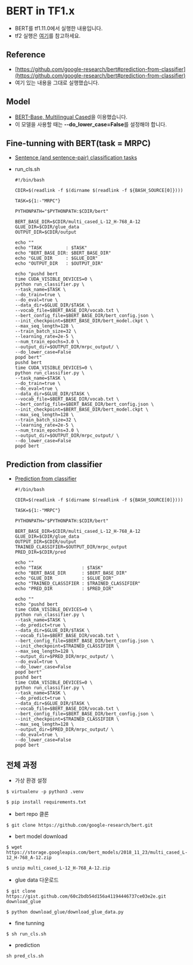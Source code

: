 # BERT in TF1.x

- BERT를 tf1.11.0에서 실행한 내용입니다.
- tf2 실행은 [여기](https://github.com/hexists/DDP/blob/master/BERT/simple_bert_using_tf2/README.fine_tunning.md)를 참고하세요.

## Reference

- [https://github.com/google-research/bert#prediction-from-classifier](https://github.com/google-research/bert#prediction-from-classifier)
- 여기 있는 내용을 그대로 실행했습니다.

## Model

- [BERT-Base, Multilingual Cased](https://storage.googleapis.com/bert_models/2018_11_23/multi_cased_L-12_H-768_A-12.zip)을 이용했습니다.
- 이 모델을 사용할 때는 **--do\_lower\_case=False**를 설정해야 합니다.

## Fine-tunning with BERT(task = MRPC)
- [Sentence (and sentence-pair) classification tasks
](https://github.com/google-research/bert#sentence-and-sentence-pair-classification-tasks)

- run_cls.sh

  ```
  #!/bin/bash

  CDIR=$(readlink -f $(dirname $(readlink -f ${BASH_SOURCE[0]})))

  TASK=${1:-"MRPC"}

  PYTHONPATH="$PYTHONPATH:$CDIR/bert"

  BERT_BASE_DIR=$CDIR/multi_cased_L-12_H-768_A-12
  GLUE_DIR=$CDIR/glue_data
  OUTPUT_DIR=$CDIR/output

  echo ""
  echo "TASK         : $TASK"
  echo "BERT_BASE_DIR: $BERT_BASE_DIR"
  echo "GLUE_DIR     : $GLUE_DIR"
  echo "OUTPUT_DIR   : $OUTPUT_DIR"

  echo "pushd bert
  time CUDA_VISIBLE_DEVICES=0 \
  python run_classifier.py \
  --task_name=$TASK \
  --do_train=true \
  --do_eval=true \
  --data_dir=$GLUE_DIR/$TASK \
  --vocab_file=$BERT_BASE_DIR/vocab.txt \
  --bert_config_file=$BERT_BASE_DIR/bert_config.json \
  --init_checkpoint=$BERT_BASE_DIR/bert_model.ckpt \
  --max_seq_length=128 \
  --train_batch_size=32 \
  --learning_rate=2e-5 \
  --num_train_epochs=3.0 \
  --output_dir=$OUTPUT_DIR/mrpc_output/ \
  --do_lower_case=False
  popd bert"
  pushd bert
  time CUDA_VISIBLE_DEVICES=0 \
  python run_classifier.py \
  --task_name=$TASK \
  --do_train=true \
  --do_eval=true \
  --data_dir=$GLUE_DIR/$TASK \
  --vocab_file=$BERT_BASE_DIR/vocab.txt \
  --bert_config_file=$BERT_BASE_DIR/bert_config.json \
  --init_checkpoint=$BERT_BASE_DIR/bert_model.ckpt \
  --max_seq_length=128 \
  --train_batch_size=32 \
  --learning_rate=2e-5 \
  --num_train_epochs=3.0 \
  --output_dir=$OUTPUT_DIR/mrpc_output/ \
  --do_lower_case=False
  popd bert
  ```


## Prediction from classifier
- [Prediction from classifier
](https://github.com/google-research/bert#prediction-from-classifier)

  ```
  #!/bin/bash

  CDIR=$(readlink -f $(dirname $(readlink -f ${BASH_SOURCE[0]})))

  TASK=${1:-"MRPC"}

  PYTHONPATH="$PYTHONPATH:$CDIR/bert"

  BERT_BASE_DIR=$CDIR/multi_cased_L-12_H-768_A-12
  GLUE_DIR=$CDIR/glue_data
  OUTPUT_DIR=$CDIR/output
  TRAINED_CLASSIFIER=$OUTPUT_DIR/mrpc_output
  PRED_DIR=$CDIR/pred

  echo ""
  echo "TASK               : $TASK"
  echo "BERT_BASE_DIR      : $BERT_BASE_DIR"
  echo "GLUE_DIR           : $GLUE_DIR"
  echo "TRAINED_CLASSIFIER : $TRAINED_CLASSIFIER"
  echo "PRED_DIR           : $PRED_DIR"

  echo ""
  echo "pushd bert
  time CUDA_VISIBLE_DEVICES=0 \
  python run_classifier.py \
  --task_name=$TASK \
  --do_predict=true \
  --data_dir=$GLUE_DIR/$TASK \
  --vocab_file=$BERT_BASE_DIR/vocab.txt \
  --bert_config_file=$BERT_BASE_DIR/bert_config.json \
  --init_checkpoint=$TRAINED_CLASSIFIER \
  --max_seq_length=128 \
  --output_dir=$PRED_DIR/mrpc_output/ \
  --do_eval=true \
  --do_lower_case=False
  popd bert"
  pushd bert
  time CUDA_VISIBLE_DEVICES=0 \
  python run_classifier.py \
  --task_name=$TASK \
  --do_predict=true \
  --data_dir=$GLUE_DIR/$TASK \
  --vocab_file=$BERT_BASE_DIR/vocab.txt \
  --bert_config_file=$BERT_BASE_DIR/bert_config.json \
  --init_checkpoint=$TRAINED_CLASSIFIER \
  --max_seq_length=128 \
  --output_dir=$PRED_DIR/mrpc_output/ \
  --do_eval=true \
  --do_lower_case=False
  popd bert
  ```

## 전체 과정

- 가상 환경 설정

```
$ virtualenv -p python3 .venv

$ pip install requirements.txt
```

- bert repo 클론

```
$ git clone https://github.com/google-research/bert.git
```


- bert model download

```
$ wget https://storage.googleapis.com/bert_models/2018_11_23/multi_cased_L-12_H-768_A-12.zip

$ unzip multi_cased_L-12_H-768_A-12.zip
```

- glue data 다운로드

```
$ git clone https://gist.github.com/60c2bdb54d156a41194446737ce03e2e.git download_glue

$ python download_glue/download_glue_data.py
```

- fine tunning

```
$ sh run_cls.sh
```

- prediction

```
sh pred_cls.sh
```
